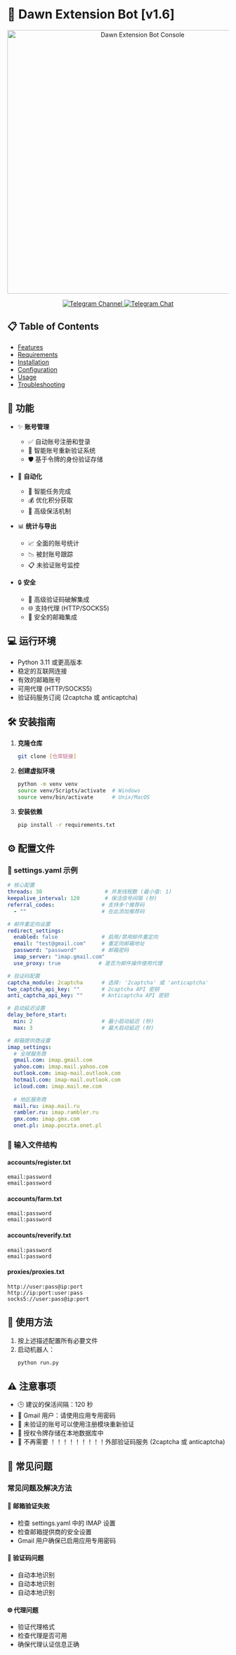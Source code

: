 # 🌅 Dawn Extension Bot [v1.6]

<div align="center">
  <img src="./console/images/console.png" alt="Dawn Extension Bot Console" width="600"/>
  
  <p align="center">
    <a href="https://t.me/JamBitPY">
      <img src="https://img.shields.io/badge/Telegram-Channel-blue?style=for-the-badge&logo=telegram" alt="Telegram Channel">
    </a>
    <a href="https://t.me/+u7hWfz0WqsFkNmMy">
      <img src="https://img.shields.io/badge/Telegram-Chat-blue?style=for-the-badge&logo=telegram" alt="Telegram Chat">
    </a>
  </p>
</div>

## 📋 Table of Contents
- [Features](#-features)
- [Requirements](#-requirements)
- [Installation](#-installation)
- [Configuration](#%EF%B8%8F-configuration)
- [Usage](#-usage)
- [Troubleshooting](#-troubleshooting)

## 🚀 功能

- ✨ **账号管理**
  - ✅ 自动账号注册和登录
  - 📧 智能账号重新验证系统
  - 🛡️ 基于令牌的身份验证存储
  
- 🤖 **自动化**
  - 🌾 智能任务完成
  - 💰 优化积分获取
  - 🔄 高级保活机制
  
- 📊 **统计与导出**
  - 📈 全面的账号统计
  - 📉 被封账号跟踪
  - 📋 未验证账号监控
  
- 🔒 **安全**
  - 🧩 高级验证码破解集成
  - 🌐 支持代理 (HTTP/SOCKS5)
  - 🔐 安全的邮箱集成

## 💻 运行环境

- Python 3.11 或更高版本
- 稳定的互联网连接
- 有效的邮箱账号
- 可用代理 (HTTP/SOCKS5)
- 验证码服务订阅 (2captcha 或 anticaptcha)

## 🛠️ 安装指南

1. **克隆仓库**
   ```bash
   git clone [仓库链接]
   ```

2. **创建虚拟环境**
   ```bash
   python -m venv venv
   source venv/Scripts/activate  # Windows
   source venv/bin/activate      # Unix/MacOS
   ```

3. **安装依赖**
   ```bash
   pip install -r requirements.txt
   ```

## ⚙️ 配置文件

### 📁 settings.yaml 示例

```yaml
# 核心配置
threads: 30                    # 并发线程数 (最小值: 1)
keepalive_interval: 120        # 保活信号间隔 (秒)
referral_codes:               # 支持多个推荐码
  - ""                        # 在此添加推荐码

# 邮件重定向设置
redirect_settings:
  enabled: false              # 启用/禁用邮件重定向
  email: "test@gmail.com"     # 重定向邮箱地址
  password: "password"        # 邮箱密码
  imap_server: "imap.gmail.com"
  use_proxy: true            # 是否为邮件操作使用代理

# 验证码配置
captcha_module: 2captcha      # 选择: '2captcha' 或 'anticaptcha'
two_captcha_api_key: ""       # 2captcha API 密钥
anti_captcha_api_key: ""      # Anticaptcha API 密钥

# 启动延迟设置
delay_before_start:
  min: 2                      # 最小启动延迟 (秒)
  max: 3                      # 最大启动延迟 (秒)

# 邮箱提供商设置
imap_settings:
  # 全球服务商
  gmail.com: imap.gmail.com
  yahoo.com: imap.mail.yahoo.com
  outlook.com: imap-mail.outlook.com
  hotmail.com: imap-mail.outlook.com
  icloud.com: imap.mail.me.com
  
  # 地区服务商
  mail.ru: imap.mail.ru
  rambler.ru: imap.rambler.ru
  gmx.com: imap.gmx.com
  onet.pl: imap.poczta.onet.pl
```

### 📁 输入文件结构
#### accounts/register.txt
```
email:password
email:password
```

#### accounts/farm.txt
```
email:password
email:password
```

#### accounts/reverify.txt
```
email:password
email:password
```

#### proxies/proxies.txt
```
http://user:pass@ip:port
http://ip:port:user:pass
socks5://user:pass@ip:port
```

## 🚀 使用方法

1. 按上述描述配置所有必要文件
2. 启动机器人：
   ```bash
   python run.py
   ```

## ⚠️ 注意事项

- 🕒 建议的保活间隔：120 秒
- 📧 Gmail 用户：请使用应用专用密码
- 🔄 未验证的账号可以使用注册模块重新验证
- 💾 授权令牌存储在本地数据库中
- 🤖 不再需要 ！！！！！！！！！外部验证码服务 (2captcha 或 anticaptcha) 

## 🔧 常见问题

### 常见问题及解决方法

#### 📧 邮箱验证失败
- 检查 settings.yaml 中的 IMAP 设置
- 检查邮箱提供商的安全设置
- Gmail 用户确保已启用应用专用密码

#### 🧩 验证码问题
- 自动本地识别
- 自动本地识别
- 自动本地识别

#### 🌐  代理问题
- 验证代理格式
- 检查代理是否可用
- 确保代理认证信息正确

